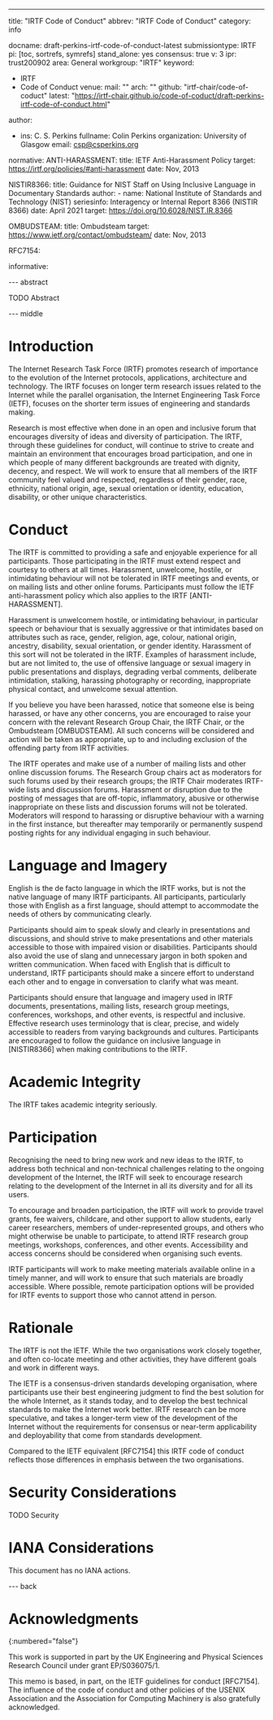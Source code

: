 ---
title: "IRTF Code of Conduct"
abbrev: "IRTF Code of Conduct"
category: info

docname: draft-perkins-irtf-code-of-conduct-latest
submissiontype: IRTF
pi: [toc, sortrefs, symrefs]
stand_alone: yes
consensus: true
v: 3
ipr: trust200902
area: General
workgroup: "IRTF"
keyword:
 - IRTF
 - Code of Conduct
venue:
  mail: ""
  arch: ""
  github: "irtf-chair/code-of-coduct"
  latest: "https://irtf-chair.github.io/code-of-coduct/draft-perkins-irtf-code-of-conduct.html"

author:
 -  ins: C. S. Perkins
    fullname: Colin Perkins
    organization: University of Glasgow
    email: csp@csperkins.org

normative:
  ANTI-HARASSMENT:
    title: IETF Anti-Harassment Policy
    target: https://irtf.org/policies/#anti-harassment
    date: Nov, 2013

  NISTIR8366:
    title: Guidance for NIST Staff on Using Inclusive Language in Documentary Standards
    author:
      - name: National Institute of Standards and Technology (NIST)
    seriesinfo: Interagency or Internal Report 8366 (NISTIR 8366)
    date: April 2021
    target: https://doi.org/10.6028/NIST.IR.8366

  OMBUDSTEAM:
    title: Ombudsteam
    target: https://www.ietf.org/contact/ombudsteam/
    date: Nov, 2013

  RFC7154:

informative:


--- abstract

TODO Abstract


--- middle

# Introduction

The Internet Research Task Force (IRTF) promotes research of importance to
the evolution of the Internet protocols, applications, architecture and
technology. The IRTF focuses on longer term research issues related to the
Internet while the parallel organisation, the Internet Engineering Task
Force (IETF), focuses on the shorter term issues of engineering and
standards making.

Research is most effective when done in an open and inclusive forum that
encourages diversity of ideas and diversity of participation. The IRTF,
through these guidelines for conduct, will continue to strive to create and
maintain an environment that encourages broad participation, and one in
which people of many different backgrounds are treated with dignity,
decency, and respect. We will work to ensure that all members of the IRTF
community feel valued and respected, regardless of their gender, race,
ethnicity, national origin, age, sexual orientation or identity, education,
disability, or other unique characteristics.


# Conduct

The IRTF is committed to providing a safe and enjoyable experience for all
participants. Those participating in the IRTF must extend respect and
courtesy to others at all times. Harassment, unwelcome, hostile, or
intimidating behaviour will not be tolerated in IRTF meetings and events,
or on mailing lists and other online forums. Participants must follow the
IETF anti-harassment policy which also applies to the IRTF [ANTI-HARASSMENT].

Harassment is unwelcomem hostile, or intimidating behaviour, in particular
speech or behaviour that is sexually aggressive or that intimidates based on
attributes such as race, gender, religion, age, colour, national origin,
ancestry, disability, sexual orientation, or gender identity. Harassment of
this sort will not be tolerated in the IRTF. Examples of harassment
include, but are not limited to, the use of offensive language or sexual
imagery in public presentations and displays, degrading verbal comments,
deliberate intimidation, stalking, harassing photography or recording,
inappropriate physical contact, and unwelcome sexual attention.

If you believe you have been harassed, notice that someone else is being
harassed, or have any other concerns, you are encouraged to raise your
concern with the relevant Research Group Chair, the IRTF Chair, or the
Ombudsteam [OMBUDSTEAM]. All such concerns will be considered and action
will be taken as appropriate, up to and including exclusion of the
offending party from IRTF activities.

The IRTF operates and make use of a number of mailing lists and other
online discussion forums. The Research Group chairs act as moderators for
such forums used by their research groups; the IRTF Chair moderates
IRTF-wide lists and discussion forums. Harassment or disruption due to the
posting of messages that are off-topic, inflammatory, abusive or otherwise
inappropriate on these lists and discussion forums will not be tolerated.
Moderators will respond to harassing or disruptive behaviour with a warning
in the first instance, but thereafter may temporarily or permanently
suspend posting rights for any individual engaging in such behaviour.

# Language and Imagery

English is the de facto language in which the IRTF works, but is not the
native language of many IRTF participants. All participants, particularly
those with English as a first language, should attempt to accommodate the
needs of others by communicating clearly.

Participants should aim to speak slowly and clearly in presentations and
discussions, and should strive to make presentations and other materials
accessible to those with impaired vision or disabilities. Participants
should also avoid the use of slang and unnecessary jargon in both spoken
and written communication. When faced with English that is difficult to
understand, IRTF participants should make a sincere effort to understand
each other and to engage in conversation to clarify what was meant.

Participants should ensure that language and imagery used in IRTF
documents, presentations, mailing lists, research group meetings,
conferences, workshops, and other events, is respectful and inclusive.
Effective research uses terminology that is clear, precise, and widely
accessible to readers from varying backgrounds and cultures.  Participants
are encouraged to follow the guidance on inclusive language in [NISTIR8366]
when making contributions to the IRTF.


# Academic Integrity

The IRTF takes academic integrity seriously.

# Participation

Recognising the need to bring new work and new ideas to the IRTF, to
address both technical and non-technical challenges relating to the ongoing
development of the Internet, the IRTF will seek to encourage research
relating to the development of the Internet in all its diversity and for
all its users.

To encourage and broaden participation, the IRTF will work to provide
travel grants, fee waivers, childcare, and other support to allow students,
early career researchers, members of under-represented groups, and others who
might otherwise be unable to participate, to attend IRTF research group
meetings, workshops, conferences, and other events.  Accessibility and
access concerns should be considered when organising such events.

IRTF participants will work to make meeting materials available online in
 a timely manner, and will work to ensure that such materials are broadly
accessible. Where possible, remote participation options will be provided
for IRTF events to support those who cannot attend in person.


# Rationale

The IRTF is not the IETF. While the two organisations work closely
together, and often co-locate meeting and other activities, they have
different goals and work in different ways.

The IETF is a consensus-driven standards developing organisation, where
participants use their best engineering judgment to find the best solution
for the whole Internet, as it stands today, and to develop the best
technical standards to make the Internet work better.
IRTF research can be more speculative, and takes a longer-term view of
the development of the Internet without the requirements for consensus
or near-term applicability and deployability that come from standards
development.

Compared to the IETF equivalent [RFC7154] this IRTF code of conduct
reflects those differences in emphasis between the two organisations.



# Security Considerations

TODO Security


# IANA Considerations

This document has no IANA actions.


--- back

# Acknowledgments
{:numbered="false"}

This work is supported in part by the UK Engineering and Physical Sciences
Research Council under grant EP/S036075/1.

This memo is based, in part, on the IETF guidelines for conduct [RFC7154].
The influence of the code of conduct and other policies of the USENIX
Association and the Association for Computing Machinery is also gratefully
acknowledged.

